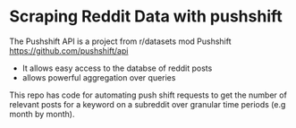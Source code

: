 # Scraping Reddit Data with pushshift

The Pushshift API is a project from r/datasets mod Pushshift
https://github.com/pushshift/api

+ It allows easy access to the databse of reddit posts
+ allows powerful aggregation over queries

This repo has code for automating push shift requests to get the number of relevant posts for a keyword on a subreddit over granular time periods (e.g month by month).